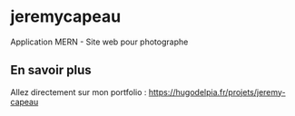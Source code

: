 # jeremycapeau
Application MERN - Site web pour photographe

## En savoir plus
Allez directement sur mon portfolio : https://hugodelpia.fr/projets/jeremy-capeau
